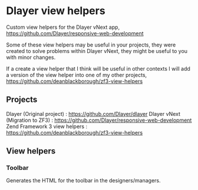# Dlayer view helpers

Custom view helpers for the Dlayer vNext app, https://github.com/Dlayer/responsive-web-development

Some of these view helpers may be useful in your projects, they were created to solve 
problems within Dlayer vNext, they might be useful to you with minor changes. 

If a create a view helper that I think will be useful in other contexts I will add a version of 
the view helper into one of my other projects, https://github.com/deanblackborough/zf3-view-helpers

## Projects 

Dlayer (Original project) : https://github.com/Dlayer/dlayer
Dlayer vNext (Migration to ZF3) : https://github.com/Dlayer/responsive-web-development
Zend Framework 3 view helpers : https://github.com/deanblackborough/zf3-view-helpers

## View helpers

### Toolbar

Generates the HTML for the toolbar in the designers/managers.  
